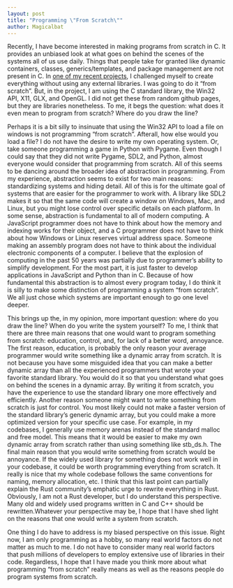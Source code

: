 ```yaml
---
layout: post
title: "Programming \"From Scratch\""
author: Magicalbat
---
```


Recently, I have become interested in making programs from scratch in C. It provides an unbiased look at what goes on behind the scenes of the systems all of us use daily. Things that people take for granted like dynamic containers, classes, generics/templates, and package management are not present in C. In [one of my recent projects](https://github.com/Magicalbat/Animated-Presentation), I challenged myself to create everything without using any external libraries. I was going to do it “from scratch”. But, in the project, I am using the C standard library, the Win32 API, X11, GLX, and OpenGL. I did not get these from random github pages, but they are libraries nonetheless. To me, it begs the question: what does it even mean to program from scratch? Where do you draw the line?

Perhaps it is a bit silly to insinuate that using the Win32 API to load a file on windows is not programming “from scratch”. Afterall, how else would you load a file? I do not have the desire to write my own operating system. Or, take someone programming a game in Python with Pygame. Even though I could say that they did not write Pygame, SDL2, and Python, almost everyone would consider that programming from scratch. All of this seems to be dancing around the broader idea of abstraction in programming. From my experience, abstraction seems to exist for two main reasons: standardizing systems and hiding detail. All of this is for the ultimate goal of systems that are easier for the programmer to work with. A library like SDL2 makes it so that the same code will create a window on Windows, Mac, and Linux, but you might lose control over specific details on each platform. In some sense, abstraction is fundamental to all of modern computing. A JavaScript programmer does not have to think about how the memory and indexing works for their object, and a C programmer does not have to think about how Windows or Linux reserves virtual address space. Someone making an assembly program does not have to think about the individual electronic components of a computer. I believe that the explosion of computing in the past 50 years was partially due to programmer’s ability to simplify development. For the most part, it is just faster to develop applications in JavaScript and Python than in C. Because of how fundamental this abstraction is to almost every program today, I do think it is silly to make some distinction of programming a system “from scratch”. We all just chose which systems are important enough to go one level deeper.

This brings up the, in my opinion, more important question: where do you draw the line? When do you write the system yourself? To me, I think that there are three main reasons that one would want to program something from scratch: education, control, and, for lack of a better word, annoyance. The first reason, education, is probably the only reason your average programmer would write something like a dynamic array from scratch. It is not because you have some misguided idea that you can make a better dynamic array than all the experienced programmers that wrote your favorite standard library. You would do it so that you understand what goes on behind the scenes in a dynamic array. By writing it from scratch, you have the experience to use the standard library one more effectively and efficiently. Another reason someone might want to write something from scratch is just for control. You most likely could not make a faster version of the standard library’s generic dynamic array, but you could make a more optimized version for your specific use case. For example, in my codebases, I generally use memory arenas instead of the standard malloc and free model. This means that it would be easier to make my own dynamic array from scratch rather than using something like stb_ds.h. The final main reason that you would write something from scratch would be annoyance. If the widely used library for something does not work well in your codebase, it could be worth programming everything from scratch. It really is nice that my whole codebase follows the same conventions for naming, memory allocation, etc. I think that this last point can partially explain the Rust community’s emphatic urge to rewrite everything in Rust. Obviously, I am not a Rust developer, but I do understand this perspective. Many old and widely used programs written in C and C++ should be rewritten.Whatever your perspective may be, I hope that I have shed light on the reasons that one would write a system from scratch.

One thing I do have to address is my biased perspective on this issue. Right now, I am only programming as a hobby, so many real world factors do not matter as much to me. I do not have to consider many real world factors that push millions of developers to employ extensive use of libraries in their code. Regardless, I hope that I have made you think more about what programming “from scratch” really means as well as the reasons people do program systems from scratch. 

